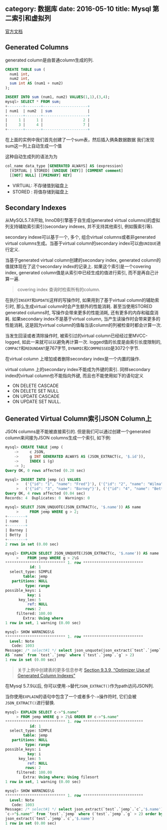 category: 数据库
date: 2016-05-10
title: Mysql 第二索引和虚拟列
---
[官方文档](http://dev.mysql.com/doc/refman/5.7/en/create-table-secondary-indexes-virtual-columns.html)

## Generated Columns
generated column是由普通column生成的列.
```sql
CREATE TABLE sum (
  num1 int,
  num2 int,
  sum int AS (num1 + num2)
);

INSERT INTO sum (num1, num2) VALUES(1,1),(3,4);
mysql> SELECT * FROM sum;
+-------+-------+--------------------+
| num1  | num2  | sum                |
+-------+-------+--------------------+
|     1 |     1 |                  2 |
|     3 |     4 |                  7 |
+-------+-------+--------------------+
```
在上面的实例中我们首先创建了一个sum表，然后插入俩条数据数据 我们发现sum这一列上自动生成一个值

这种自动生成列的语法为为
```sql
col_name data_type [GENERATED ALWAYS] AS (expression)
  [VIRTUAL | STORED] [UNIQUE [KEY]] [COMMENT comment]
  [[NOT] NULL] [[PRIMARY] KEY]
```
* VIRTUAL: 不存储值到磁盘上
* STORED : 将值存储到磁盘上

## Secondary Indexes
从MySQL5.7.8开始, InnoDB引擎基于自生成(generated virtual columns)的虚拟列支持辅助索引索引(secondary indexes, 并不支持其他索引, 例如簇索引等).

secondary indexe可以基于一个, 多个, 组合virtual columns或者非generated virtual columns生成。当基于virtual column的secondary index可以由`UNIQUE`进行定义.

当基于generated virtual column创建的secondary index, generated column的值就体现在了这个secondary index的记录上. 如果这个索引是一个covering index, generated column值是从索引中已经生成的值进行索引, 而不是再自己计算一遍.
> covering index 查询时检索所有的column.

在执行`INSERT`和`UPDATE`这样的写操作时, 如果用到了基于virtual column的辅助索引时, 那么生成virtual column时会产生额外的性能消耗. 甚至当使用STORED generated columns时, 写操作会带来更多的性能消耗, 还有更多的内存和磁盘消耗. 如果secondary index不是基于virtual column, 当产生读操作时会带来更多的性能消耗, 这是因为virtual column的值每当该column的列被检查时都会计算一次.

当发生回滚或者清除操作时, 被索引过的virtual column已经经过里MVCC-logged, 如此一来就可以以避免再计算一次. logged值的长度是由索引长度限制的, `COMPACT`和`REDUNDANT`是767字节, `DYNAMIC`和`COMPRESSED`是3072个字节.

在virtual column 上增加或者删除secondary index是一个内置的操作.

virtual column 上的secondary index不能成为外键的索引. 同样secondary index的virtual column也不能指向外键, 而且也不能使用如下的语句定义
* ON DELETE CASCADE
* ON DELETE SET NULL
* ON UPDATE CASCADE
* ON UPDATE SET NULL.

## Generated Virtual Column索引JSON Column上
JSON columns是不能被直接索引的. 但是我们可以通过创建一个generated column来间接为JSON columns生成一个索引, 如下例:
```sql
mysql> CREATE TABLE jemp (
    ->     c JSON,
    ->     g INT GENERATED ALWAYS AS (JSON_EXTRACT(c, '$.id')),
    ->     INDEX i (g)
    -> );
Query OK, 0 rows affected (0.28 sec)

mysql> INSERT INTO jemp (c) VALUES
     >   ('{"id": "1", "name": "Fred"}'), ('{"id": "2", "name": "Wilma"}'),
     >   ('{"id": "3", "name": "Barney"}'), ('{"id": "4", "name": "Betty"}');
Query OK, 4 rows affected (0.04 sec)
Records: 4  Duplicates: 0  Warnings: 0

mysql> SELECT JSON_UNQUOTE(JSON_EXTRACT(c, '$.name')) AS name
     >     FROM jemp WHERE g > 2;
+--------+
| name   |
+--------+
| Barney |
| Betty  |
+--------+
2 rows in set (0.00 sec)

mysql> EXPLAIN SELECT JSON_UNQUOTE(JSON_EXTRACT(c, '$.name')) AS name
     >    FROM jemp WHERE g > 2\G
*************************** 1. row ***************************
           id: 1
  select_type: SIMPLE
        table: jemp
   partitions: NULL
         type: range
possible_keys: i
          key: i
      key_len: 5
          ref: NULL
         rows: 2
     filtered: 100.00
        Extra: Using where
1 row in set, 1 warning (0.00 sec)

mysql> SHOW WARNINGS\G
*************************** 1. row ***************************
  Level: Note
   Code: 1003
Message: /* select#1 */ select json_unquote(json_extract(`test`.`jemp`.`c`,'$.name'))
AS `name` from `test`.`jemp` where (`test`.`jemp`.`g` > 2)
1 row in set (0.00 sec)
```
> 关于上例中创建表的更多信息参考 [Section 9.3.9, “Optimizer Use of Generated Column Indexes”]()

在Mysql 5.7.9以后, 你可以使用`->`替代`JSON_EXTRACT()`作为path访问JSON列.

当你使用`EXPLAIN`的语句中包含了一个或者多个`->`操作符时, 它们会被`JSON_EXTRACT()`进行替换.
```sql
mysql> EXPLAIN SELECT c->"$.name"
     > FROM jemp WHERE g > 2\G ORDER BY c->"$.name"
*************************** 1. row ***************************
           id: 1
  select_type: SIMPLE
        table: jemp
   partitions: NULL
         type: range
possible_keys: i
          key: i
      key_len: 5
          ref: NULL
         rows: 2
     filtered: 100.00
        Extra: Using where; Using filesort
1 row in set, 1 warning (0.00 sec)

mysql> SHOW WARNINGS\G
*************************** 1. row ***************************
  Level: Note
   Code: 1003
Message: /* select#1 */ select json_extract(`test`.`jemp`.`c`,'$.name') AS
`c->"$.name"` from `test`.`jemp` where (`test`.`jemp`.`g` > 2) order by
json_extract(`test`.`jemp`.`c`,'$.name')  
1 row in set (0.00 sec)
```
